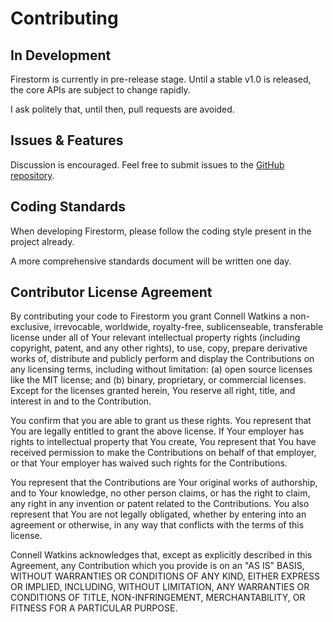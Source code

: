 # Contributing

## In Development

Firestorm is currently in pre-release stage. Until a stable v1.0 is released, the core APIs are subject to change rapidly.

I ask politely that, until then, pull requests are avoided.


## Issues & Features

Discussion is encouraged. Feel free to submit issues to the [GitHub repository](https://github.com/connellw/Firestorm).


## Coding Standards

When developing Firestorm, please follow the coding style present in the project already.

A more comprehensive standards document will be written one day.


## Contributor License Agreement

By contributing your code to Firestorm you grant Connell Watkins a non-exclusive, irrevocable, worldwide,
royalty-free, sublicenseable, transferable license under all of Your relevant intellectual property rights
(including copyright, patent, and any other rights), to use, copy, prepare derivative works of, distribute and
publicly perform and display the Contributions on any licensing terms, including without limitation:
(a) open source licenses like the MIT license; and (b) binary, proprietary, or commercial licenses. Except for the
licenses granted herein, You reserve all right, title, and interest in and to the Contribution.

You confirm that you are able to grant us these rights. You represent that You are legally entitled to grant the
above license. If Your employer has rights to intellectual property that You create, You represent that You have
received permission to make the Contributions on behalf of that employer, or that Your employer has waived such
rights for the Contributions.

You represent that the Contributions are Your original works of authorship, and to Your knowledge, no other person
claims, or has the right to claim, any right in any invention or patent related to the Contributions. You also
represent that You are not legally obligated, whether by entering into an agreement or otherwise, in any way that
conflicts with the terms of this license.

Connell Watkins acknowledges that, except as explicitly described in this Agreement, any Contribution which
you provide is on an "AS IS" BASIS, WITHOUT WARRANTIES OR CONDITIONS OF ANY KIND, EITHER EXPRESS OR IMPLIED,
INCLUDING, WITHOUT LIMITATION, ANY WARRANTIES OR CONDITIONS OF TITLE, NON-INFRINGEMENT, MERCHANTABILITY, OR FITNESS
FOR A PARTICULAR PURPOSE.
